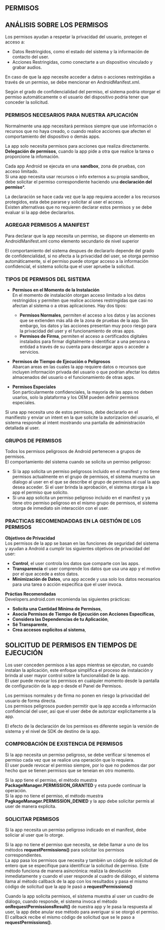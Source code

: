 ## PERMISOS
## ANÁLISIS SOBRE LOS PERMISOS
Los permisos ayudan a respetar la privacidad del usuario, protegen el acceso a:
  - Datos Restringidos, como el estado del sistema y la información de contacto del user.
  - Acciones Restringidas, como conectarte a un dispositivo vinculado y grabar audios.

En caso de que la app necesite acceder a datos o acciones restringidas a través de un permiso, se debe mencionar en AndroidManifest.xml.
  
Según el grado de confidencialidad del permiso, el sistema podria otorgar el permiso automáticamente o el usuario del dispositivo podría tener que conceder la solicitud.
  

### PERMISOS NECESARIOS PARA NUESTRA APLICACIÓN
Normalmente una app necesitará permisos siempre que use información o recursos que no haya creado, o cuando realice acciones que afecten el comportamiento del dispositivo o demás apps.
  
La app solo necesita permisos para acciones que realiza directamente.  
**Delegación de permisos**, cuando la app pide a otra que realice la tarea o proporcione la infomación.
  
Cada app Android se ejecuta en una **sandbox**, zona de pruebas, con acceso limitado.  
Si una app necesita usar recursos o info externos a su propia sandbox, debe solicitar el permiso correspondiente haciendo una **declaración del permiso***.  

La declaración se hace cada vez que la app requiera acceder a los recursos protegidos, esta debe pararse y solicitar al user el acceso.  
Existen alternativas que no requieren declarar estos permisos y se debe evaluar si la app debe declararlos.




### AGREGAR PERMISOS A MANIFEST
Para declarar que la app necesita un permiso, se dispone un elemento **<uses-permission>** en AndroidManifest.xml como elemento secundario de nivel superior **<manifest>**
  
El comportamiento del sistema despues de declararlo depende del grado de confidencialidad, si no afecta a la privacidad del user, se otorga permiso automáticamente, si el permiso puede otorgar acceso a la información confidencial, el sistema solicita que el user apruebe la solicitud.


### TIPOS DE PERMISOS DEL SISTEMA
 - **Permisos en el Momento de la Instalación**  
En el momento de instalación otorgan acceso limitado a los datos restringidos y permiten que realice acciones restringidas que casi no afectan al sistema o a otras aplicaciones.
Hay dos tipos:
    - **Permisos Normales**, permiten el acceso a los datos y las acciones que se extienden más allá de la zona de pruebas de la app. Sin embargo, los datos y las acciones presentan muy poco riesgo para la privacidad del user y el funcionamiento de otras apps.
    - **Permisos de Firma**, permiten el acceso a certificados digitales instalados para firmar digitalmente o identificar a una persona o entidad a través de su cuenta para descargar apps o acceder a servicios.

 - **Permisos de Tiempo de Ejecución o Peligrosos**  
Abarcan areas en las cuales la app requiere datos o recursos que incluyen información privada del usuario o que podrian afectar los datos almacenados del usuario o el funcionamiento de otras apps.

 - **Permisos Especiales**  
Son particularmente confidenciales, la mayoria de las apps no deben usarlos, solo la plataforma y los OEM pueden definir permisos especiales.

Si una app necesita uno de estos permisos, debe declararlo en el manifiesto y enviar un intent en la que solicite la autorizacion del usuario, el sistema responde al intent mostrando una pantalla de administración detallada al user.



### GRUPOS DE PERMISOS
Todos los permisos peligrosos de Android pertenecen a grupos de permisos.  
El comportamiento del sistema cuando se solicita un permiso peligroso:
  - Si la app solicita un permiso peligrosos incluido en el manifest y no tiene permisos actualmente en el grupo de permisos, el sistema muestra un dialogo al user en el que se describe el grupo de permisos al cual la app desea acceder. Si el user brinda la aprobación, el sistema otorga a la app el permiso que solicito.
  - Si una app solicita un permiso peligroso incluido en el manifest y ya tiene otro permiso peligroso en el mismo grupo de permisos, el sistema otorga de inmediato sin interacción con el user.



### PRACTICAS RECOMENDADDAS EN LA GESTIÓN DE LOS PERMISOS
**Objetivos de Privacidad**  
Los permisos de la app se basan en las funciones de seguridad del sistema y ayudan a Android a cumplir los siguientes objetivos de privacidad del user:
  - **Control**, el user controla los datos que comparte con las apps.
  - **Transparencia** el user comprende los datos que usa una app y el motivo por el que accede a estos datos.
  - **Minimización de Datos**, una app accede y usa solo los datos necesarios para una tarea o acción especifica que el user invoca.
  
**Práctias Recomendadas**  
Developers.android.com recomienda las siguientes prácticas:
  - **Solicita una Cantidad Mínima de Permisos**,
  - **Asocia Permisos de Tiempo de Ejecución con Acciones Específicas**,
  - **Considera las Dependencias de tu Aplicación**,
  - **Sé Transparente**,
  - **Crea accesos explícitos al sistema**,



## SOLICITUD DE PERMISOS EN TIEMPOS DE EJECUCIÓN
Los user conceden permisos a las apps mientras se ejecutan, no cuando instalan la aplicación, este enfoque simplifica el proceso de instalación y brinda al user mayor control sobre la funcionalidad de la app.  
El user puede revocar los permisos en cualquier momento desde la pantalla de configuración de la app o desde el Panel de Permisos.
  
Los permisos normales y de firma no ponen en riesgo la privacidad del usuario de forma directa.  
Los permisos peligrosos pueden permitir que la app acceda a información confidencial del user, así que el user debe de autorizar explicitamente a la app.  

El efecto de la declaración de los permisos es diferente según la versión de sistema y el nivel de SDK de destino de la app.


### COMPROBACIÓN DE EXISTENCIA DE PERMISOS
Si la app necesita un permiso peligroso, se debe verificar si tenemos el permiso cada vez que se realice una operación que lo requiera.  
El user puede revocar el permiso siempre, por lo que no podemos dar por hecho que se tienen permisos que se teneian en otro momento.  

Si la app tiene el permiso, el método muestra **PackageManager.PERMISSION_GRANTED** y esta puede continuar la operación.  
Si la app no tiene el permiso, el método muestra **PagkageManager.PERMISSION_DENIED** y la app debe solicitar permis al user de manera explícita.


### SOLICITAR PERMISOS
Si la app necesita un permiso peligroso indicado en el manifest, debe soliciar al user que lo otorge.  

Si la app no tiene el permiso que necesita, se debe llamar a uno de los métodos **requestPermissions()** para solicitar los permisos correspondientes.  
La app pasa los permisos que necesita y también un código de solicitud de entero que se especifique para identificar la solicitud de permiso. Este método funciona de manera asincrónica: realiza la devolución inmediatamente y cuando el user responde al cuadro de diálogo, el sistema llama al método callback de la app con los resultados y pasa el mismo código de solicitud que la app le pasó a **requestPermissions()**  

Cuando la app solicita permisos, el sistema muestra al user un cuadro de diálogo, cuando responde, el sistema invoca el método **onRequestPermissionsResult()** de nuestra app y le pasa la respuesta al user, la app debe anular ese método para averiguar si se otorgó el permiso.  
El callback recibe el mismo código de solicitud que se le paso a **requestPermissions()**.
  











